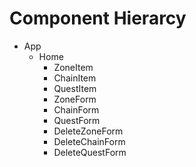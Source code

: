 # Component Hierarcy

- App
  - Home
    - ZoneItem
    - ChainItem
    - QuestItem
    - ZoneForm
    - ChainForm
    - QuestForm
    - DeleteZoneForm
    - DeleteChainForm
    - DeleteQuestForm
